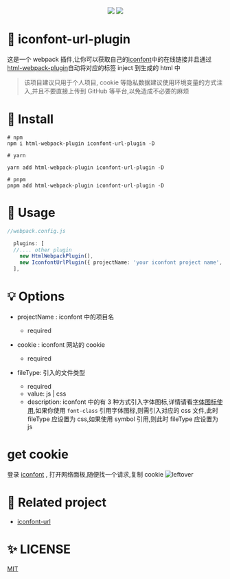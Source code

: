 <div align="center">
<img src='https://img.shields.io/github/actions/workflow/status/left0ver/iconfont-url-plugin/ci.yml?branch=main'/>
<img src='https://img.shields.io/npm/v/iconfont-url-plugin'/>
</div>

# :tada: iconfont-url-plugin

这是一个 webpack 插件,让你可以获取自己的[iconfont](https://wwww.iconfont.cn/)中的在线链接并且通过[html-webpack-plugin](https://github.com/jantimon/html-webpack-plugin)自动将对应的标签 inject 到生成的 html 中

> 该项目建议只用于个人项目, cookie 等隐私数据建议使用环境变量的方式注入,并且不要直接上传到 GitHub 等平台,以免造成不必要的麻烦

# :key: Install

```shell
# npm
npm i html-webpack-plugin iconfont-url-plugin -D

# yarn

yarn add html-webpack-plugin iconfont-url-plugin -D

# pnpm
pnpm add html-webpack-plugin iconfont-url-plugin -D

```

# :rainbow: Usage

```typescript
//webpack.config.js

  plugins: [
  //.... other plugin
    new HtmlWebpackPlugin(),
    new IconfontUrlPlugin({ projectName: 'your iconfont project name', cookie: 'your cookie',fileType:"js" }),
  ],

```

# :bulb: Options

- projectName : iconfont 中的项目名

  - required

- cookie : iconfont 网站的 cookie
  - required
- fileType: 引入的文件类型
  - required
  - value: js | css
  - description: iconfont 中的有 3 种方式引入字体图标,详情请看[字体图标使用](https://www.iconfont.cn/help/detail?spm=a313x.7781069.1998910419.d8cf4382a&helptype=code),如果你使用 `font-class` 引用字体图标,则需引入对应的 css 文件,此时 fileType 应设置为 css,如果使用 symbol 引用,则此时 fileType 应设置为 js

# get cookie

登录 [iconfont](https://www.iconfont.cn/) , 打开网络面板,随便找一个请求,复制 cookie
![leftover](https://leftover-md.oss-cn-guangzhou.aliyuncs.com/img-md/20230109165530-2023-01-09.png)


# :necktie: Related project

- [iconfont-url](https://github.com/left0ver/iconfont-url)
# :sparkles: LICENSE

[MIT](./LICENSE)

